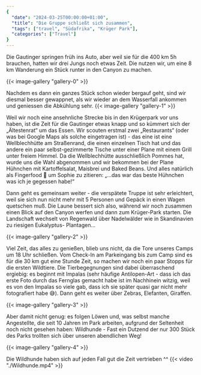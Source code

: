 ```yaml
---
{
  "date": "2024-03-25T00:00:00+01:00",
  "title": "Die Gruppe schließt sich zusammen",
  "tags": ["travel", "Südafrika", "Krüger Park"],
  "categories": ["Travel"]
}
---
```

Die Gautinger springen früh ins Auto, aber weil sie für die 400 km 5h brauchen,
hatten wir drei Jungs noch etwas Zeit. Die nutzen wir, um eine 8 km Wanderung
ein Stück runter in den Canyon zu machen.

{{< image-gallery "gallery-0" >}}

Nachdem es dann ein ganzes Stück schon wieder bergauf geht, sind wir diesmal
besser gewappnet, als wir wieder an dem Wasserfall ankommen und geniessen die
Abkühlung sehr.
{{< image-gallery "gallery-1" >}}

Weil wir noch eine
ansehnliche Strecke bis in den Krügerpark vor uns haben, ist die Zeit für die
Gautinger etwas knapp und so kümmert sich der „Ältestenrat“ um das Essen. Wir
scouten erstmal zwei „Restaurants“ (oder was bei Google Maps als solche
eingetragen ist) - das eine ist eine Wellblechhütte am Straßenrand, die einen
einzelnen Tisch hat und das andere ein paar selbst-gezimmerte Tische unter
einer Plane mit einem Grill unter freiem Himmel. Da die Wellblechhütte
ausschließlich Pommes hat, wurde uns die Wahl abgenommen und wir bekommen bei
der Plane Hühnchen mit Kartoffelsalat, Maisbrei und Baked Beans. Und alles
natürlich als Fingerfood 🤌 um Sophie zu zitieren: „…das war das beste Hühnchen
was ich je gegessen habe!“

Dann geht es gemeinsam weiter - die verspätete Truppe ist sehr erleichtert,
weil sie sich nun nicht mehr mit 5 Personen und Gepäck in einen Wagen quetschen
muß. Die Laune bessert sich also, während wir noch zusammen einen Blick auf den
Canyon werfen und dann zum Krüger-Park starten. Die Landschaft wechselt von
Regenwald über Nadelwälder wie in Skandinavien zu riesigen Eukalyptus-
Plantagen…

{{< image-gallery "gallery-2" >}}

Viel Zeit, das alles zu genießen, blieb uns nicht, da die Tore unseres Camps um
18 Uhr schließen. Vom Check-In am Parkeingang bis zum Camp sind es für die 30
km gut eine Stunde Zeit, so machen wir noch ein paar Stopps für die ersten
Wildtiere. Die Tierbegegnungen sind dabei überraschend ergiebig: es beginnt mit
Impalas (sehr häufige Antilopen-Art - dass ich das erste Foto durch das
Fernglas gemacht habe ist im Nachhinein witzig, weil es von den Impalas so
viele gab, dass ich sie später quasi gar nicht mehr fotografiert habe 😅).
Dann geht es weiter über Zebras, Elefanten, Giraffen.

{{< image-gallery "gallery-3" >}}

Aber damit nicht genug: es folgen Löwen und, was selbst manche Angestellte, die
seit 10 Jahren im Park arbeiten, aufgrund der Seltenheit noch nicht gesehen
haben: Wildhunde - Fast ein Dutzend der nur 300 Stück des Parks trollten sich
über unseren abendlichen Weg!

{{< image-gallery "gallery-4" >}}

Die Wildhunde haben sich auf jeden Fall gut die Zeit vertrieben ^^
{{< video "./Wildhunde.mp4" >}}
